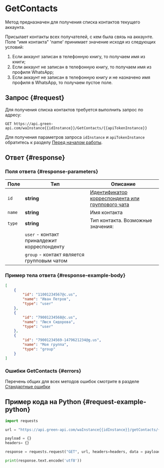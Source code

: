 # GetContacts

Метод предназначен для получения списка контактов текущего аккаунта.

Присылает контакты всех получателей, с кем была связь на аккаунте.
Поле "имя контакта" 'name' принимает значение исходя из следующих условий:
1) Если аккаунт записан в телефонную книгу, то получаем имя из книги;
2) Если аккаунт не записан в телефонную книгу, то получаем имя из профиля WhatsApp;
3) Если аккаунт не записан в телефонную книгу и не назначено имя профиля в WhatsApp, то получаем пустое поле.

## Запрос {#request}

Для получения списка контактов требуется выполнить запрос по адресу:
```
GET https://api.green-api.com/waInstance{{idInstance}}/GetContacts/{{apiTokenInstance}}
```

Для получения параметров запроса `idInstance` и `apiTokenInstance` обратитесь к разделу [Перед началом работы](../../before-start.md#parameters).

## Ответ {#response}

### Поля ответа {#response-parameters}

Поле | Тип |  Описание
----- | ----- | ----- 
`id` | **string** | [Идентификатор корреспондента или группового чата](../chat-id.md)
`name` | **string** | Имя контакта
`type` | **string** | Тип контакта. Возможные значения:
||`user` - контакт приналдежит корреспонденту
||`group` - контакт является групповым чатом


### Пример тела ответа {#response-example-body}

```json
[
    {
        "id": "11001234567@c.us",
        "name": "Иван Петров",
        "type": "user"
    },
    {
        "id": "79001234568@c.us",
        "name": "Люся Сидорова",
        "type": "user"
    },
    {
        "id": "79001234569-1479621234@g.us",
        "name": "Моя группа",
        "type": "group"
    }
]
```

### Ошибки GetContacts {#errors}

Перечень общих для всех методов ошибок смотрите в разделе [Стандартные ошибки](../common-errors.md)

## Пример кода на Python  {#request-example-python}

```python
import requests

url = "https://api.green-api.com/waInstance{{idInstance}}/getContacts/{{apiTokenInstance}}"

payload = {}
headers= {}

response = requests.request("GET", url, headers=headers, data = payload)

print(response.text.encode('utf8'))
```